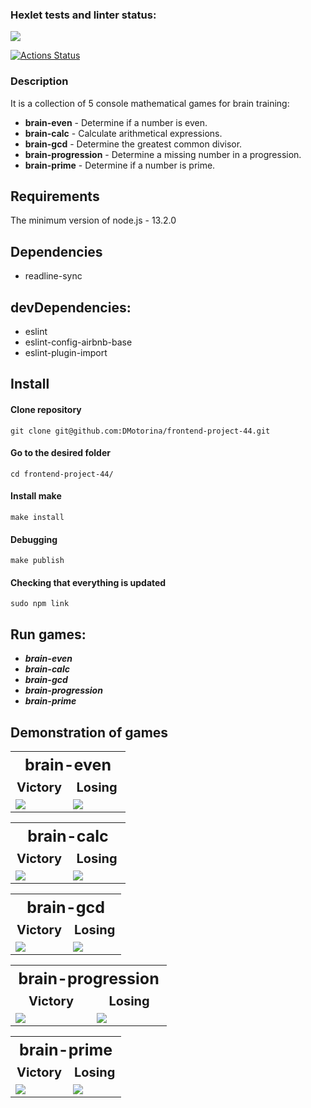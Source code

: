 ### Hexlet tests and linter status:

<a href="https://codeclimate.com/github/DMotorina/frontend-project-44/maintainability"><img src="https://api.codeclimate.com/v1/badges/3c7106b458caa5fb2e4c/maintainability" /></a>

[![Actions Status](https://github.com/DMotorina/frontend-project-44/workflows/hexlet-check/badge.svg)](https://github.com/DMotorina/frontend-project-44/actions)

### Description
It is a collection of 5 console mathematical games for brain training:

- **brain-even** - Determine if a number is even.
- **brain-calc** - Calculate arithmetical expressions.
- **brain-gcd** - Determine the greatest common divisor.
- **brain-progression** - Determine a missing number in a progression.
- **brain-prime** - Determine if a number is prime.
  
## Requirements
The minimum version of node.js - 13.2.0

## Dependencies
- readline-sync

## devDependencies:
- eslint
- eslint-config-airbnb-base
- eslint-plugin-import

## Install

#### Clone repository

```
git clone git@github.com:DMotorina/frontend-project-44.git
``` 

#### Go to the desired folder
```
cd frontend-project-44/
```

#### Install make

```
make install
```

#### Debugging
```
make publish
```

#### Checking that everything is updated
```
sudo npm link
```

## Run games:
- ***brain-even***
- ***brain-calc***
- ***brain-gcd***
- ***brain-progression***
- ***brain-prime***

## Demonstration of games
<table style="width: 100%;">
    <tr>
        <th style="width: 100%;font-size: 25px;font-weight: bold;text-align: center;" colspan="2">brain-even</th>
    </tr>
    <tr>
        <td style="width: 50%;font-size: 20px;font-weight: bold;text-align: center;">Victory</td>
        <td style="width: 50%;font-size: 20px;font-weight: bold;text-align: center;">Losing</td>
    </tr>
    <tr>
        <td style="width: 50%;">
            <a href="https://asciinema.org/a/611517" target="_blank">
                <img src="https://asciinema.org/a/611517.svg" />
            </a>
        </td>
        <td style="width: 50%;">
            <a href="https://asciinema.org/a/611520" target="_blank">
                <img src="https://asciinema.org/a/611520.svg" />
            </a>
        </td>
    </tr>
</table>

<table style="width: 100%;">
    <tr>
        <th style="width: 100%;font-size: 25px;font-weight: bold;text-align: center;" colspan="2">brain-calc</th>
    </tr>
    <tr style="width: 50%;font-size: 20px;font-weight: bold;text-align: center;">
        <td>Victory</td>
        <td>Losing</td>
    </tr>
    <tr>
        <td style="width: 50%;">
            <a href="https://asciinema.org/a/611523" target="_blank">
                <img src="https://asciinema.org/a/611523.svg" />
            </a>
        </td>
        <td style="width: 50%;">
            <a href="https://asciinema.org/a/611525" target="_blank"><img src="https://asciinema.org/a/611525.svg" /></a>
        </td>
    </tr>
</table>

<table style="width: 100%;">
    <tr>
        <th style="width: 100%;font-size: 25px;font-weight: bold;text-align: center;" colspan="2">brain-gcd</th>
    </tr>
    <tr style="width: 50%;font-size: 20px;font-weight: bold;text-align: center;">
        <td>Victory</td>
        <td>Losing</td>
    </tr>
    <tr>
        <td>
            <a href="https://asciinema.org/a/611527" target="_blank"><img src="https://asciinema.org/a/611527.svg" /></a>
        </td>
        <td>
            <a href="https://asciinema.org/a/611528" target="_blank"><img src="https://asciinema.org/a/611528.svg" /></a>
        </td>
    </tr>
</table>

<table style="width: 100%;">
    <tr>
        <th style="width: 100%;font-size: 25px;font-weight: bold;text-align: center;" colspan="2">brain-progression</th>
    </tr>
    <tr style="width: 50%;font-size: 20px;font-weight: bold;text-align: center;">
        <td>Victory</td>
        <td>Losing</td>
    </tr>
    <tr>
        <td>
            <a href="https://asciinema.org/a/611530" target="_blank"><img src="https://asciinema.org/a/611530.svg" /></a>
        </td>
        <td>
            <a href="https://asciinema.org/a/611531" target="_blank"><img src="https://asciinema.org/a/611531.svg" /></a>
        </td>
    </tr>
</table>

<table style="width: 100%;">
    <tr>
        <th style="width: 100%;font-size: 25px;font-weight: bold;text-align: center;" colspan="2">brain-prime</th>
    </tr>
    <tr style="width: 50%;font-size: 20px;font-weight: bold;text-align: center;">
        <td>Victory</td>
        <td>Losing</td>
    </tr>
    <tr>
        <td>
            <a href="https://asciinema.org/a/611536" target="_blank"><img src="https://asciinema.org/a/611536.svg" /></a>
        </td>
        <td>
            <a href="https://asciinema.org/a/611538" target="_blank"><img src="https://asciinema.org/a/611538.svg" /></a>
        </td>
    </tr>
</table>